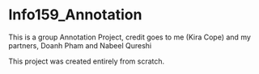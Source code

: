 # Info159_Annotation
This is a group Annotation Project, credit goes to me (Kira Cope) and my partners, Doanh Pham and Nabeel Qureshi

This project was created entirely from scratch.
